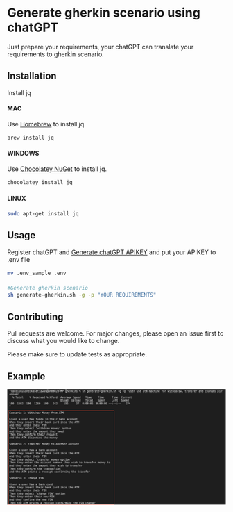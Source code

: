 # Generate gherkin scenario using chatGPT
Just prepare your requirements, your chatGPT can translate your requirements to gherkin scenario.

## Installation
Install jq

#### MAC
Use [Homebrew](http://brew.sh/) to install jq.
```bash
brew install jq
```

#### WINDOWS
Use [Chocolatey NuGet](https://chocolatey.org/) to install jq.
```bash
chocolatey install jq
```

#### LINUX
```bash
sudo apt-get install jq
```

## Usage
Register chatGPT and [Generate chatGPT APIKEY](https://beta.openai.com/account/api-keys)
and put your APIKEY to .env file

```bash
mv .env_sample .env

#Generate gherkin scenario
sh generate-gherkin.sh -g -p "YOUR REQUIREMENTS"
```

## Contributing

Pull requests are welcome. For major changes, please open an issue first
to discuss what you would like to change.

Please make sure to update tests as appropriate.

## Example
![alt text](example.png)

